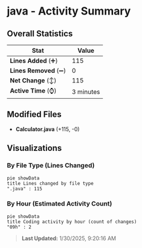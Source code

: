 # java - Activity Summary 

## Overall Statistics

| Stat                   | Value                                                             |
| ---------------------- | ----------------------------------------------------------------- |
| **Lines Added** (➕)   | 115                                          |
| **Lines Removed** (➖) | 0                                        |
| **Net Change** (↕)    | 115                |
| **Active Time** (⌚)   | 3 minutes |


## Modified Files
- **Calculator.java** (+115, -0)

## Visualizations

### By File Type (Lines Changed)

```mermaid
pie showData
title Lines changed by file type
".java" : 115
```

### By Hour (Estimated Activity Count)

```mermaid
pie showData
title Coding activity by hour (count of changes)
"09h" : 2
```


> **Last Updated:** 1/30/2025, 9:20:16 AM